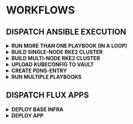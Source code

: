 # WORKFLOWS

## DISPATCH ANSIBLE EXECUTION

<details><summary><b>RUN MORE THAN ONE PLAYBOOK (IN A LOOP)</b></summary>

| NAME              | DESCRIPTION               | EXAMPLES                                                                            |
|-------------------|---------------------------|-------------------------------------------------------------------------------------|
| INVENTORY         | inventory file as string  | manager-proxmox-dev.labul.sva.de |
| PLAYBOOK NAME     | name/path of playbook     | sthings.base_os.setup, sthings.container.tools                                                           |
| EXTRA VARS        | ansible vars (extra vars) |  |
| PRIVATE KEY       | vault secret path         | ssh/data/sthings:privateKey                                                         |
| REQUIREMENTS FILE | path to requirements file | ansible/requirements.yaml                                                           |

</details>

<details><summary><b>BUILD SINGLE-NODE RKE2 CLUSTER</b></summary>

| NAME              | DESCRIPTION               | EXAMPLES                                                                            |
|-------------------|---------------------------|-------------------------------------------------------------------------------------|
| INVENTORY         | inventory file as string  | [initial_master_node]+manager-proxmox-dev.labul.sva.de+[additional_master_nodes]    |
| PLAYBOOK NAME     | name/path of playbook     | sthings.deploy_rke.rke2                                                             |
| EXTRA VARS        | ansible vars (extra vars) | -e cluster_setup=singlenode -e rke2_k8s_version=1.28.9 -e rke2_release_kind=rke2r1 |
| PRIVATE KEY       | vault secret path         | ssh/data/sthings:privateKey                                                         |
| REQUIREMENTS FILE | path to requirements file | ansible/requirements.yaml                                                           |

</details>

<details><summary><b>BUILD MULTI-NODE RKE2 CLUSTER</b></summary>

| NAME              | DESCRIPTION               | EXAMPLES                                                                            |
|-------------------|---------------------------|-------------------------------------------------------------------------------------|
| INVENTORY         | inventory file as string  | [initial_master_node]+manager-proxmox-dev.labul.sva.de+[additional_master_nodes]+manager-proxmox-dev-2.labul.sva.de+manager-proxmox-dev-3.labul.sva.de+    |
| PLAYBOOK NAME     | name/path of playbook     | sthings.deploy_rke.rke2                                                             |
| EXTRA VARS        | ansible vars (extra vars) | -e cluster_setup=multinode |
| PRIVATE KEY       | vault secret path         | ssh/data/sthings:privateKey                                                         |
| REQUIREMENTS FILE | path to requirements file | ansible/requirements.yaml                                                           |

</details>

<details><summary><b>UPLOAD KUBECONFIG TO VAULT</b></summary>

| NAME              | DESCRIPTION               | EXAMPLES                                                                            |
|-------------------|---------------------------|-------------------------------------------------------------------------------------|
| INVENTORY         | inventory file as string  | [initial_master_node]+sandiego2.labul.sva.de+ |
| PLAYBOOK NAME     | name/path of playbook     | ansible/playbooks/upload-kubeconfig-vault.yaml |
| EXTRA VARS        | ansible vars (extra vars) | -e kubeconfig_path=/etc/rancher/rke2/rke2.yaml -e secret_path_kubeconfig=kubeconfigs -e cluster_name=sandiego2 -e target_host=sandiego2 |
| PRIVATE KEY       | vault secret path         | ssh/data/sthings:privateKey                                                         |
| REQUIREMENTS FILE | path to requirements file | ansible/requirements.yaml                                                           |

</details>

<details><summary><b>CREATE PDNS-ENTRY</b></summary>

| NAME              | DESCRIPTION               | EXAMPLES                                                                            |
|-------------------|---------------------------|-------------------------------------------------------------------------------------|
| INVENTORY         | inventory file as string  | localhost |
| PLAYBOOK NAME     | name/path of playbook     | ansible/playbooks/pdns-ingress-entry.yaml |
| EXTRA VARS        | ansible vars (extra vars) | -e hostname=losangeles5 -e ip_address=10.31.103.19 -e entry_zone=sthings-vsphere.labul.sva.de. -e pdns_url=https://pdns-vsphere.labul.sva.de:8443 |
| PRIVATE KEY       | vault secret path         | ssh/data/sthings:privateKey                                                         |
| REQUIREMENTS FILE | path to requirements file | ansible/requirements.yaml                                                           |

</details>

<details><summary><b>RUN MULTIPLE PLAYBOOKS</b></summary>

| NAME              | DESCRIPTION               | EXAMPLES                                                                            |
|-------------------|---------------------------|-------------------------------------------------------------------------------------|
| INVENTORY         | inventory file as string  | [initial_master_node]+losangeles5.labul.sva.de+[additional_master_nodes]+losangeles5-2.labul.sva.de+losangeles5-3.labul.sva.de+losangeles5-4.labul.sva.de+ |
| PLAYBOOK NAME     | name/path of playbook     | sthings.deploy_rke.rke2,ansible/playbooks/upload-kubeconfig-vault.yaml |
| EXTRA VARS        | ansible vars (extra vars) | -e cluster_setup=multinode -e kubeconfig_path=/etc/rancher/rke2/rke2.yaml -e secret_path_kubeconfig=kubeconfigs -e cluster_name=losangeles4 -e target_host=losangeles4 -e rke2_k8s_version=1.28.9 -e rke2_release_kind=rke2r1 |
| PRIVATE KEY       | vault secret path         | ssh/data/sthings:privateKey                                                         |
| REQUIREMENTS FILE | path to requirements file | ansible/requirements.yaml                                                           |

</details>


## DISPATCH FLUX APPS

<details><summary><b>DEPLOY BASE INFRA</b></summary>

| NAME              | DESCRIPTION               | EXAMPLES                                                                            |
|-------------------|---------------------------|-------------------------------------------------------------------------------------|
| CLUSTER-NAME      | name of target flux cluster | sandiego2 |
| APPS              | name of flux apps           | longhorn; nfs-csi; metallb; ingress-nginx; cert-manager |
| VALUES            | app/cluster specific values | metallbIPRange=10.31.103.19-10.31.103.20 |

</details>


<details><summary><b>DEPLOY APP</b></summary>

| NAME              | DESCRIPTION               | EXAMPLES                                                                            |
|-------------------|---------------------------|-------------------------------------------------------------------------------------|
| CLUSTER-NAME      | name of target flux cluster | sandiego2 |
| APP-NAMES         | name of flux apps | zot; openebs |
| VALUES            | app/cluster specific values | clusterIngressDomain=sandiego2.sthings-vsphere.labul.sva.de, clusterStorageClass=nfs4-csi |

</details>
